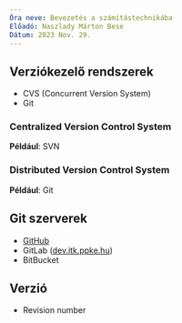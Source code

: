 ```yaml
---
Óra neve: Bevezetés a számítástechnikába
Előadó: Naszlady Márton Bese
Dátum: 2023 Nov. 29.
---
```

## Verziókezelő rendszerek
- CVS (Concurrent Version System)
- Git
### Centralized Version Control System
**Például**: SVN
### Distributed Version Control System
**Például**: Git
## Git szerverek
- [GitHub](https://www.guthib.com)
- GitLab ([dev.itk.ppke.hu](https://www.dev.itk.ppke.hu))
- BitBucket
## Verzió
- Revision number